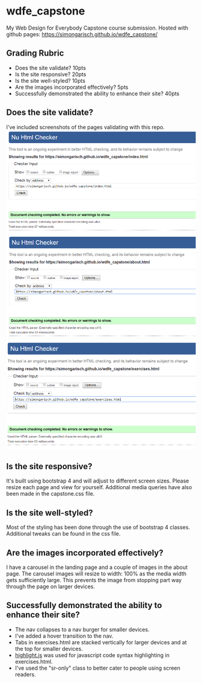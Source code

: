 # wdfe_capstone
My Web Design for Everybody Capstone course submission.
Hosted with github pages: https://simongarisch.github.io/wdfe_capstone/

## Grading Rubric
-  Does the site validate? 10pts
-  Is the site responsive? 20pts
-  Is the site well-styled? 10pts
-  Are the images incorporated effectively? 5pts
-  Successfully demonstrated the ability to enhance their site? 40pts

## Does the site validate?
I've included screenshots of the pages validating with this repo.
![index validation](https://github.com/simongarisch/wdfe_capstone/blob/master/index.html%20validates.png)
![about validation](https://github.com/simongarisch/wdfe_capstone/blob/master/about.html%20validates.png)
![exercises validation](https://github.com/simongarisch/wdfe_capstone/blob/master/exercises.html%20validates.png)

## Is the site responsive?
It's built using bootstrap 4 and will adjust to different screen sizes. Please resize each page and view for yourself.
Additional media queries have also been made in the capstone.css file.

## Is the site well-styled?
Most of the styling has been done through the use of bootstrap 4 classes. Additional tweaks can be found in the css file.

## Are the images incorporated effectively?
I have a carousel in the landing page and a couple of images in the about page. The carousel images will resize to width: 100% as the media width gets sufficiently large. This prevents the image from stopping part way through the page on larger devices.

## Successfully demonstrated the ability to enhance their site?
-  The nav collapses to a nav burger for smaller devices.
-  I've added a hover transition to the nav.
-  Tabs in exercises.html are stacked vertically for larger devices and at the top for smaller devices.
-  [highlight.js](https://highlightjs.org/) was used for javascript code syntax highlighting in exercises.html.
-  I've used the "sr-only" class to better cater to people using screen readers.
